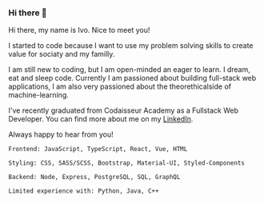 ### Hi there 👋

Hi there, my name is Ivo. Nice to meet you! 

I started to code because I want to use my problem solving skills to 
create value for sociaty and my familly.

I am still new to coding, but I am open-minded an eager to learn. I dream, eat and sleep code. 
Currently I am passioned about building full-stack web applications, 
I am also very passioned about the theorethicalside of machine-learning. 

I've recently graduated from Codaisseur Academy as a Fullstack Web Developer. You can find more about me on my 
[LinkedIn](https://www.linkedin.com/in/ivaylo-ivo-yankov/).

Always happy to hear from you! 

  
    Frontend: JavaScript, TypeScript, React, Vue, HTML
    
    Styling: CSS, SASS/SCSS, Bootstrap, Material-UI, Styled-Components
    
    Backend: Node, Express, PostgreSQL, SQL, GraphQL

    Limited experience with: Python, Java, C++

<!--
**mayallzObject/mayallzObject** is a ✨ _special_ ✨ repository because its `README.md` (this file) appears on your GitHub profile.


point_left Always happy to hear from you via email as well!

Here are some ideas to get you started:

- 🔭 I’m currently working on ...
- 🌱 I’m currently learning ...
- 👯 I’m looking to collaborate on ...
- 🤔 I’m looking for help with ...
- 💬 Ask me about ...
- 📫 How to reach me: ...
- 😄 Pronouns: ...
- ⚡ Fun fact: ...
-->
